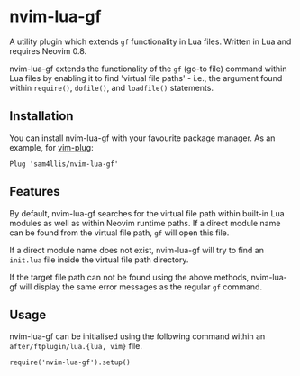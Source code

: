 # nvim-lua-gf

A utility plugin which extends `gf` functionality in Lua files. Written in Lua
and requires Neovim 0.8.

<!-- TODO: Add GIF -->

nvim-lua-gf extends the functionality of the `gf` (go-to file) command within
Lua files by enabling it to find 'virtual file paths' - i.e., the argument found
within `require()`, `dofile()`, and `loadfile()` statements.


## Installation

You can install nvim-lua-gf with your favourite package manager. As an example,
for [vim-plug](https://github.com/junegunn/vim-plug):

```
Plug 'sam4llis/nvim-lua-gf'
```


## Features

By default, nvim-lua-gf searches for the virtual file path within built-in Lua
modules as well as within Neovim runtime paths. If a direct module name can be
found from the virtual file path, `gf` will open this file.

<!-- TODO: Add GIF -->

If a direct module name does not exist, nvim-lua-gf will try to find an
`init.lua` file inside the virtual file path directory.

<!-- TODO: Add GIF -->

If the target file path can not be found using the above methods, nvim-lua-gf
will display the same error messages as the regular `gf` command.


## Usage

nvim-lua-gf can be initialised using the following command within an
`after/ftplugin/lua.{lua, vim}` file.

```
require('nvim-lua-gf').setup()
```
